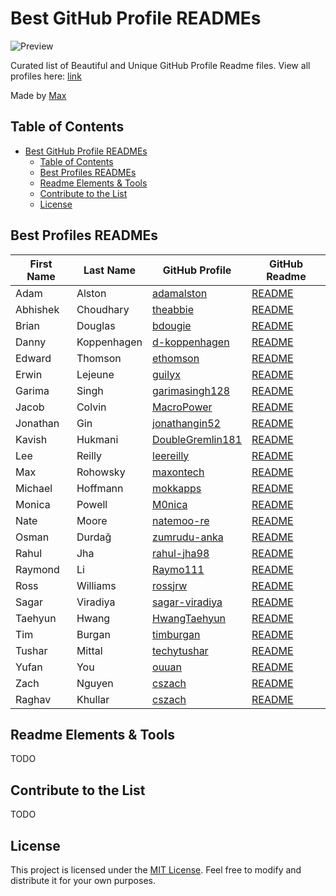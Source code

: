 
# Best GitHub Profile READMEs

![Preview](./preview.gif)

Curated list of Beautiful and Unique GitHub Profile Readme files.
View all profiles here: [link](https://maxontech.github.io/best-github-profile-readme/)


Made by [Max](maxontech.io)

## Table of Contents

- [Best GitHub Profile READMEs](#best-github-profile-readmes)
  - [Table of Contents](#table-of-contents)
  - [Best Profiles READMEs](#best-profiles-readmes)
  - [Readme Elements \& Tools](#readme-elements--tools)
  - [Contribute to the List](#contribute-to-the-list)
  - [License](#license)



## Best Profiles READMEs

| First Name | Last Name   | GitHub Profile                                          | GitHub Readme                                                  |
|------------|-------------|---------------------------------------------------------|----------------------------------------------------------------|
| Adam       | Alston      | [adamalston](https://github.com/adamalston)             | [README](https://github.com/adamalston/adamalston)             |
| Abhishek   | Choudhary   | [theabbie](https://github.com/theabbie)                 | [README](https://github.com/theabbie/theabbie)                 |
| Brian      | Douglas     | [bdougie](https://github.com/bdougie)                   | [README](https://github.com/bdougie/bdougie)                   |
| Danny      | Koppenhagen | [d-koppenhagen](https://github.com/d-koppenhagen)       | [README](https://github.com/d-koppenhagen/d-koppenhagen)       |
| Edward     | Thomson     | [ethomson](https://github.com/ethomson)                 | [README](https://github.com/ethomson/ethomson)                 |
| Erwin      | Lejeune     | [guilyx](https://github.com/guilyx)                     | [README](https://github.com/guilyx/guilyx)                     |
| Garima     | Singh       | [garimasingh128](https://github.com/garimasingh128)     | [README](https://github.com/garimasingh128/garimasingh128)     |
| Jacob      | Colvin      | [MacroPower](https://github.com/MacroPower)             | [README](https://github.com/MacroPower/MacroPower)             |
| Jonathan   | Gin         | [jonathangin52](https://github.com/jonathangin52)       | [README](https://github.com/jonathangin52/jonathangin52)       |
| Kavish     | Hukmani     | [DoubleGremlin181](https://github.com/DoubleGremlin181) | [README](https://github.com/DoubleGremlin181/DoubleGremlin181) |
| Lee        | Reilly      | [leereilly](https://github.com/leereilly)               | [README](https://github.com/leereilly/leereilly)               |
| Max        | Rohowsky    | [maxontech](https://github.com/maxontech)               | [README](https://github.com/maxontech/maxontech)               |
| Michael    | Hoffmann    | [mokkapps](https://github.com/mokkapps)                 | [README](https://github.com/mokkapps/mokkapps)                 |
| Monica     | Powell      | [M0nica](https://github.com/M0nica)                     | [README](https://github.com/M0nica/M0nica)                     |
| Nate       | Moore       | [natemoo-re](https://github.com/natemoo-re)             | [README](https://github.com/natemoo-re/natemoo-re)             |
| Osman      | Durdağ      | [zumrudu-anka](https://github.com/zumrudu-anka)         | [README](https://github.com/zumrudu-anka/zumrudu-anka)         |
| Rahul      | Jha         | [rahul-jha98](https://github.com/rahul-jha98)           | [README](https://github.com/rahul-jha98/rahul-jha98)           |
| Raymond    | Li          | [Raymo111](https://github.com/Raymo111)                 | [README](https://github.com/Raymo111/Raymo111)                 |
| Ross       | Williams    | [rossjrw](https://github.com/rossjrw)                   | [README](https://github.com/rossjrw/rossjrw)                   |
| Sagar      | Viradiya    | [sagar-viradiya](https://github.com/sagar-viradiya)     | [README](https://github.com/sagar-viradiya/sagar-viradiya)     |
| Taehyun    | Hwang       | [HwangTaehyun](https://github.com/HwangTaehyun)         | [README](https://github.com/HwangTaehyun/HwangTaehyun)         |
| Tim        | Burgan      | [timburgan](https://github.com/timburgan)               | [README](https://github.com/timburgan/timburgan)               |
| Tushar     | Mittal      | [techytushar](https://github.com/techytushar)           | [README](https://github.com/techytushar/techytushar)           |
| Yufan      | You         | [ouuan](https://github.com/ouuan)                       | [README](https://github.com/ouuan/ouuan)                       |
| Zach       | Nguyen      | [cszach](https://github.com/cszach)                     | [README](https://github.com/cszach/cszach)                     |
| Raghav     | Khullar     | [cszach](https://github.com/RaghavK16)                  | [README](https://github.com/Raghav16/Raghav16)                 |                   


## Readme Elements & Tools

TODO


## Contribute to the List

TODO


## License

This project is licensed under the [MIT License](https://opensource.org/licenses/MIT). Feel free to modify and distribute it for your own purposes.